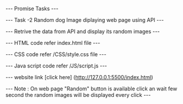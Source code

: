 --- Promise Tasks ---

--- Task -2 Random dog Image diplaying web page using API ---

--- Retrive the data from API and display its random images ---

--- HTML code refer index.html file ---

--- CSS code refer /CSS/style.css file ---

--- Java script code refer /JS/script.js ---

--- website link [click here] (http://127.0.0.1:5500/index.html)

--- Note : On web page "Random" button is available click an wait few second the random images will be displayed every click ---